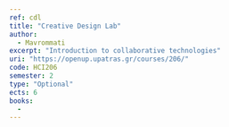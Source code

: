 ```yaml
---
ref: cdl
title: "Creative Design Lab"
author: 
  - Mavrommati
excerpt: "Introduction to collaborative technologies"
uri: "https://openup.upatras.gr/courses/206/"
code: HCI206
semester: 2
type: "Optional"
ects: 6
books: 
  -
---
```

